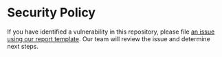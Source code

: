 # Security Policy

If you have identified a vulnerability in this repository, please file [an issue using our report template](https://github.com/thisdot/starter.dev/issues/new?assignees=&labels=security&template=security_report.yml&title=%5BSECURITY%5D%3A+). Our team will review the issue and determine next steps.
